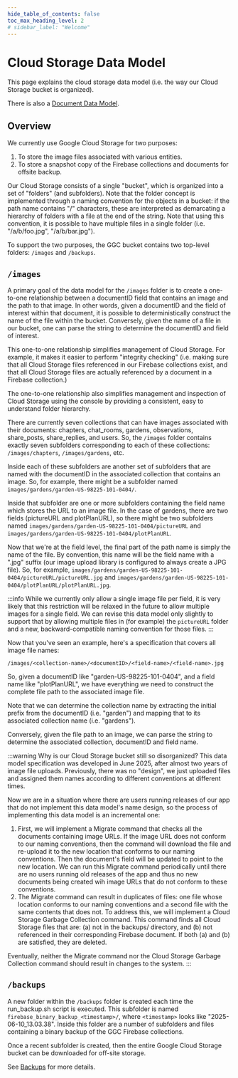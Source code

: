 ```yaml
---
hide_table_of_contents: false
toc_max_heading_level: 2
# sidebar_label: "Welcome"
---
```


# Cloud Storage Data Model

This page explains the cloud storage data model (i.e. the way our Cloud Storage bucket is organized).

There is also a [Document Data Model](./document-data-model.md).

## Overview

We currently use Google Cloud Storage for two purposes:

1. To store the image files associated with various entities.
2. To store a snapshot copy of the Firebase collections and documents for offsite backup.

Our Cloud Storage consists of a single "bucket", which is organized into a set of "folders" (and subfolders).  Note that the folder concept is implemented through a naming convention for the objects in a bucket: if the path name contains "/" characters, these are interpreted as demarcating a hierarchy of folders with a file at the end of the string. Note that using this convention, it is possible to have multiple files in a single folder (i.e. "/a/b/foo.jpg", "/a/b/bar.jpg"). 

To support the two purposes, the GGC bucket contains two top-level folders: `/images` and `/backups`. 

## `/images`

A primary goal of the data model for the `/images` folder is to create a one-to-one relationship between a documentID field that contains an image and the path to that image. In other words, given a documentID and the field of interest within that document, it is possible to deterministically construct the name of the file within the bucket.  Conversely, given the name of a file in our bucket, one can parse the string to determine the documentID and field of interest.  

This one-to-one relationship simplifies management of Cloud Storage. For example, it makes it easier to perform "integrity checking" (i.e. making sure that all Cloud Storage files referenced in our Firebase collections exist, and that all Cloud Storage files are actually referenced by a document in a Firebase collection.)

The one-to-one relationship also simplifies management and inspection of Cloud Storage using the console by providing a consistent, easy to understand folder hierarchy.

There are currently seven collections that can have images associated with their documents: chapters, chat_rooms, gardens, observations, share_posts, share_replies, and users. So, the `/images` folder contains exactly seven subfolders corresponding to each of these collections: `/images/chapters`, `/images/gardens`, etc.

Inside each of these subfolders are another set of subfolders that are named with the documentID in the associated collection that contains an image. So, for example, there might be a subfolder named `images/gardens/garden-US-98225-101-0404/`.

Inside that subfolder are one or more subfolders containing the field name which stores the URL to an image file. In the case of gardens, there are two fields (pictureURL and plotPlanURL), so there might be two subfolders named `images/gardens/garden-US-98225-101-0404/pictureURL` and `images/gardens/garden-US-98225-101-0404/plotPlanURL`. 

Now that we're at the field level, the final part of the path name is simply the name of the file.  By convention, this name will be the field name with a ".jpg" suffix (our image upload library is configured to always create a JPG file). So, for example,  `images/gardens/garden-US-98225-101-0404/pictureURL/pictureURL.jpg` and `images/gardens/garden-US-98225-101-0404/plotPlanURL/plotPlanURL.jpg`.

:::info
While we currently only allow a single image file per field, it is very likely that this restriction will be relaxed in the future to allow multiple images for a single field. We can revise this data model only slightly to support that by allowing multiple files in (for example) the `pictureURL` folder and a new, backward-compatible naming convention for those files.
:::

Now that you've seen an example, here's a specification that covers all image file names:

```
/images/<collection-name>/<documentID>/<field-name>/<field-name>.jpg
```

So, given a documentID like "garden-US-98225-101-0404", and a field name like "plotPlanURL", we have everything we need to construct the complete file path to the associated image file.

Note that we can determine the collection name by extracting the initial prefix from the documentID (i.e. "garden") and mapping that to its associated collection name (i.e. "gardens").  

Conversely, given the file path to an image, we can parse the string to determine the associated collection, documentID and field name.

:::warning Why is our Cloud Storage bucket still so disorganized?
This data model specification was developed in June 2025, after almost two years of image file uploads. Previously, there was no "design", we just uploaded files and assigned them names according to different conventions at different times. 

Now we are in a situation where there are users running releases of our app that do not implement this data model's name design, so the process of implementing this data model is an incremental one:

1. First, we will implement a Migrate command that checks all the documents containing image URLs. If the image URL does not conform to our naming conventions, then the command will download the file and re-upload it to the new location that conforms to our naming conventions. Then the document's field will be updated to point to the new location. We can run this Migrate command periodically until there are no users running old releases of the app and thus no new documents being created wih image URLs that do not conform to these conventions.
2. The Migrate command can result in duplicates of files: one file whose location conforms to our naming conventions and a second file with the same contents that does not. To address this, we will implement a Cloud Storage Garbage Collection command. This command finds all Cloud Storage files that are: (a) not in the backups/ directory, and (b) not referenced in their corresponding Firebase document. If both (a) and (b) are satisfied, they are deleted.

Eventually, neither the Migrate command nor the Cloud Storage Garbage Collection command should result in changes to the system. 
:::

## `/backups`

A new folder within the `/backups` folder is created each time the run_backup.sh script is executed. This subfolder is named `firebase_binary_backup_<timestamp>/`, where `<timestamp>` looks like "2025-06-10_13.03.38".  Inside this folder are a number of subfolders and files containing a binary backup of the GGC Firebase collections.

Once a recent subfolder is created, then the entire Google Cloud Storage bucket can be downloaded for off-site storage. 

See [Backups](../backups.md) for more details. 







